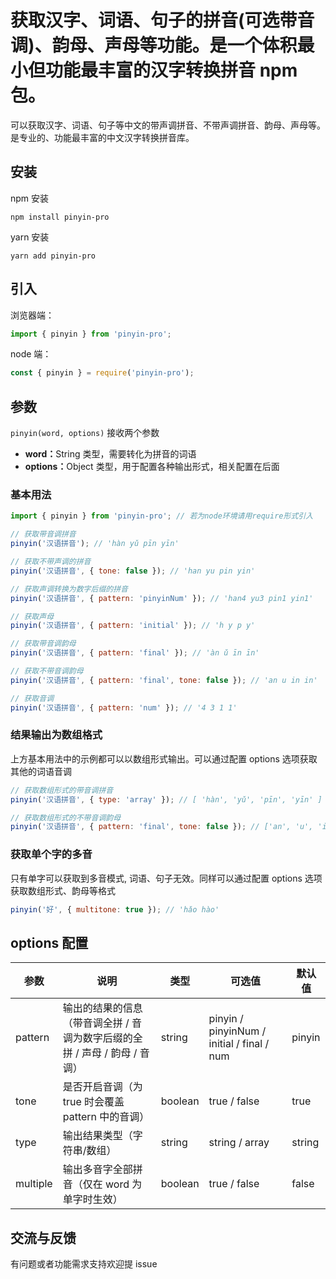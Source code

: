 # 获取汉字、词语、句子的拼音(可选带音调)、韵母、声母等功能。是一个体积最小但功能最丰富的汉字转换拼音 npm 包。

可以获取汉字、词语、句子等中文的带声调拼音、不带声调拼音、韵母、声母等。是专业的、功能最丰富的中文汉字转换拼音库。

## 安装

npm 安装

```
npm install pinyin-pro
```

yarn 安装

```
yarn add pinyin-pro
```

## 引入

浏览器端：

```javascript
import { pinyin } from 'pinyin-pro';
```

node 端：

```javascript
const { pinyin } = require('pinyin-pro');
```

## 参数

`pinyin(word, options)` 接收两个参数<br>

- <b>word：</b>String 类型，需要转化为拼音的词语
- <b>options：</b>Object 类型，用于配置各种输出形式，相关配置在后面

### 基本用法

```javascript
import { pinyin } from 'pinyin-pro'; // 若为node环境请用require形式引入

// 获取带音调拼音
pinyin('汉语拼音'); // 'hàn yǔ pīn yīn'

// 获取不带声调的拼音
pinyin('汉语拼音', { tone: false }); // 'han yu pin yin'

// 获取声调转换为数字后缀的拼音
pinyin('汉语拼音', { pattern: 'pinyinNum' }); // 'han4 yu3 pin1 yin1'

// 获取声母
pinyin('汉语拼音', { pattern: 'initial' }); // 'h y p y'

// 获取带音调韵母
pinyin('汉语拼音', { pattern: 'final' }); // 'àn ǔ īn īn'

// 获取不带音调韵母
pinyin('汉语拼音', { pattern: 'final', tone: false }); // 'an u in in'

// 获取音调
pinyin('汉语拼音', { pattern: 'num' }); // '4 3 1 1'
```

### 结果输出为数组格式

上方基本用法中的示例都可以以数组形式输出。可以通过配置 options 选项获取其他的词语音调

```javascript
// 获取数组形式的带音调拼音
pinyin('汉语拼音', { type: 'array' }); // [ 'hàn', 'yǔ', 'pīn', 'yīn' ]

// 获取数组形式的不带音调韵母
pinyin('汉语拼音', { pattern: 'final', tone: false }); // ['an', 'u', 'in', 'in']
```

### 获取单个字的多音

只有单字可以获取到多音模式, 词语、句子无效。同样可以通过配置 options 选项获取数组形式、韵母等格式

```javascript
pinyin('好', { multitone: true }); // 'hǎo hào'
```

## options 配置

| 参数     | 说明                                                                       | 类型    | 可选值                                     | 默认值 |
| -------- | -------------------------------------------------------------------------- | ------- | ------------------------------------------ | ------ |
| pattern  | 输出的结果的信息（带音调全拼 / 音调为数字后缀的全拼 / 声母 / 韵母 / 音调） | string  | pinyin / pinyinNum / initial / final / num | pinyin |
| tone     | 是否开启音调（为 true 时会覆盖 pattern 中的音调）                          | boolean | true / false                               | true   |
| type     | 输出结果类型（字符串/数组）                                                | string  | string / array                             | string |
| multiple | 输出多音字全部拼音（仅在 word 为单字时生效）                               | boolean | true / false                               | false  |

## 交流与反馈

有问题或者功能需求支持欢迎提 issue
